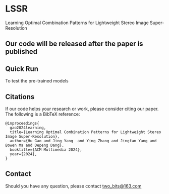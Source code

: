 # LSSR
Learning Optimal  Combination Patterns for Lightweight  Stereo Image Super-Resolution


##  Our code will be released after the paper is published

## Quick Run
To test the pre-trained models 


## Citations
If our code helps your research or work, please consider citing our paper.
The following is a BibTeX reference:

```
@inproceedings{
  gao2024learning,
  title={Learning Optimal Combination Patterns for Lightweight Stereo Image Super-Resolution},
  author={Hu Gao and Jing Yang  and Ying Zhang and Jingfan Yang and Bowen Ma and Depeng Dang},
  booktitle={ACM Multimedia 2024},
  year={2024},
}
```


## Contact
Should you have any question, please contact two_bits@163.com
